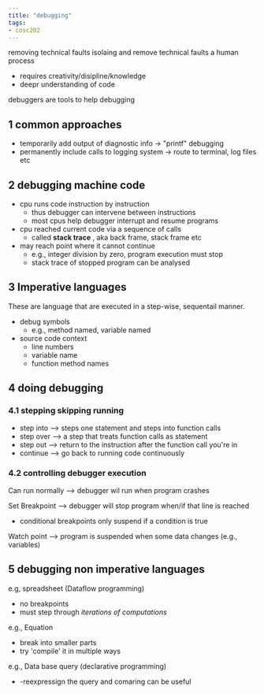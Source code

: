 ```yaml
---
title: "debugging"
tags: 
- cosc202
---
```


removing technical faults
isolaing and remove technical faults
a human process
- requires creativity/disipline/knowledge
- deepr understanding of code

debuggers are tools to help debugging

## 1 common approaches
- temporarily add output of diagnostic info -> "printf" debugging
- permanently include calls to logging system -> route to terminal, log files etc

## 2 debugging machine code
- cpu runs code instruction by instruction
	- thus debugger can intervene between instructions
	- most cpus help debugger interrupt and resume programs
- cpu reached current code via a sequence of calls
	- called **stack trace** , aka back frame, stack frame etc
- may reach point where it cannot continue
	- e.g., integer division by zero, program execution must stop
	- stack trace of stopped program can be analysed

## 3 Imperative languages
These are language that are executed in a step-wise, sequentail manner.
  
- debug symbols
	- e.g., method named, variable named
- source code context
	- line numbers
	- variable name
	- function method names

## 4 doing debugging
### 4.1 stepping skipping running
- step into --> steps one statement and steps into function calls
- step over --> a step that treats function calls as statement
- step out --> return to the instruction after the function call you're in
- continue  --> go back to running code continuously

### 4.2 controlling debugger execution
Can run normally --> debugger wil run when program crashes

Set Breakpoint --> debugger will stop program when/if that line is reached
- conditional breakpoints only suspend if a condition is true

Watch point --> program is suspended when some data changes (e.g., variables)

## 5 debugging non imperative languages
e.g, spreadsheet (Dataflow programming)
- no breakpoints
- must step through _iterations of computations_

e.g., Equation
- break into smaller parts
- try 'compile' it in multiple ways

e.g., Data base query (declarative programming)
- -reexpressign the query and comaring can be useful
